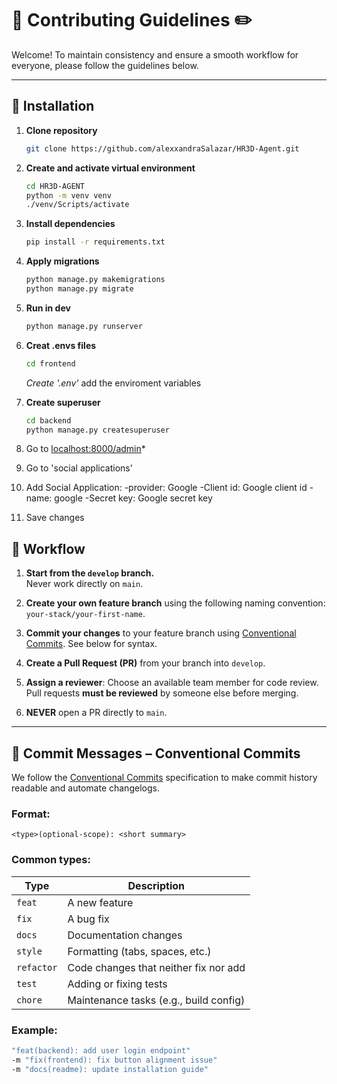 # 📃 Contributing Guidelines ✏️

Welcome! To maintain consistency and ensure a smooth workflow for everyone, please follow the guidelines below.

---

## 📌 Installation

1. **Clone repository**

   ```bash
   git clone https://github.com/alexxandraSalazar/HR3D-Agent.git
   ```
2. **Create and activate virtual environment** 

   ```bash
   cd HR3D-AGENT
   python -m venv venv
   ./venv/Scripts/activate
   ```
3. **Install dependencies** 

   ```bash
   pip install -r requirements.txt
   ```

4. **Apply migrations**
   ```bash
   python manage.py makemigrations
   python manage.py migrate
   ```
5. **Run in dev**
   ```bash
   python manage.py runserver 
   ```
6. **Creat .envs files**

   ```bash
   cd frontend
   ```
   _Create '.env'_
   add the enviroment variables

7. **Create superuser**
   ```bash
   cd backend
   python manage.py createsuperuser
   ```
8. Go to [localhost:8000/admin](http://localhost:8000/admin/)*
9. Go to 'social applications'
10. Add Social Application:
      -provider: Google
      -Client id: Google client id
      -name: google
      -Secret key: Google secret key
11. Save changes


## 📌 Workflow

1. **Start from the `develop` branch.**  
   Never work directly on `main`.

2. **Create your own feature branch** using the following naming convention:  `your-stack/your-first-name`.


3. **Commit your changes** to your feature branch using [Conventional Commits](https://www.conventionalcommits.org/). See below for syntax.

4. **Create a Pull Request (PR)** from your branch into `develop`.

5. **Assign a reviewer**: Choose an available team member for code review.  
Pull requests **must be reviewed** by someone else before merging.

6. **NEVER** open a PR directly to `main`.

---




## 📌 Commit Messages – Conventional Commits

We follow the [Conventional Commits](https://www.conventionalcommits.org/) specification to make commit history readable and automate changelogs.

### Format:

`<type>(optional-scope): <short summary>`


###  Common types:

| Type       | Description                             |
|------------|-----------------------------------------|
| `feat`     | A new feature                           |
| `fix`      | A bug fix                               |
| `docs`     | Documentation changes                   |
| `style`    | Formatting (tabs, spaces, etc.)         |
| `refactor` | Code changes that neither fix nor add   |
| `test`     | Adding or fixing tests                  |
| `chore`    | Maintenance tasks (e.g., build config)  |

###  Example:

```bash
"feat(backend): add user login endpoint"
-m "fix(frontend): fix button alignment issue"
-m "docs(readme): update installation guide"
```



